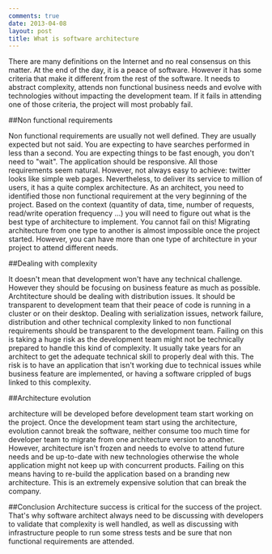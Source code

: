 ```yaml
---
comments: true
date: 2013-04-08 
layout: post
title: What is software architecture
---
```


There are many definitions on the Internet and no real consensus on this matter. At the end of the day, it is a peace of software. However it has some criteria that make it different from the rest of the software. It needs to abstract complexity, attends non functional business needs and evolve with technologies without impacting the development team. If it fails in attending one of those criteria, the project will most probably fail.

##Non functional requirements

Non functional requirements are usually not well defined. They are usually expected but not said. You are expecting to have searches performed in less than a second. You are expecting things to be fast enough, you don't need to "wait". The application should be responsive. All those requirements seem natural. However, not always easy to achieve: twitter looks like simple web pages. Nevertheless, to deliver its service to million of users, it has a quite complex architecture. As an architect, you need to identified those non functional requirement at the very beginning of the project. Based on the context (quantity of data, time, number of requests, read/write operation frequency ...) you will need to figure out what is the best type of architecture to implement. You cannot fail on this! Migrating architecture from one type to another is almost impossible once the project started. However, you can have more than one type of architecture in your project to attend different needs. 

##Dealing with complexity

It doesn't mean that development won't have any technical challenge. However they should be focusing on business feature as much as possible. Archtitecture should be dealing with distribution issues. It should be transparent to development team that their peace of code is running in a cluster or on their desktop. Dealing with serialization issues, network failure, distribution and other technical complexity linked to non functional requirements should be transparent to the development team. Failing on this is taking a huge risk as the development team might not be technically prepared to handle this kind of complexity. It usually take years for an architect to get the adequate technical skill to properly deal with this. The risk is to have an application that isn't working due to technical issues while business feature are implemented, or having a software crippled of bugs linked to this complexity. 

##Architecture evolution

architecture will be developed before development team start working on the project. Once the development team start using the architecture, evolution cannot break the software, neither consume too much time for developer team to migrate from one architecture version to another. However, architecture isn't frozen and needs to evolve to attend future needs and be up-to-date with new technologies otherwise the whole application might not keep up with concurrent products. Failing on this means having to re-build the application based on a branding new architecture. This is an extremely expensive solution that can break the company. 


##Conclusion
Architecture success is critical for the success of the project. That's why software architect always need to be discussing with developers to validate that complexity is well handled, as well as discussing with infrastructure people to run some stress tests and be sure that non functional requirements are attended.
